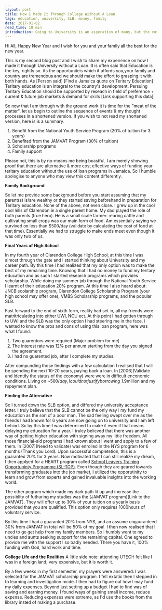 ```yaml
---
layout: post
title: How I Made It Through College Without A Loan
tags: education, university, SLB, money, family
date: 2017-01-02
read_time: 10 min
introduction: Going to University is an asperation of many, but the cost of funding this venture is often daunting. As a living testimony, I was able to able to fund my teritary educaiton without using any form of loan and I wish to share my experience hoping that someone may benefit from it.
---
```


Hi All, Happy New Year and I wish for you and your family all the best for the new year.

This is my second blog post and I wish to share my experience on how I made it through University without a Loan. It is often said that Education is the key, rightly so. As the opportuniteis which it affords you,your family and country are tremendous and we should make the effort to grasping it with both hands. As [Person said] [Find a Jamaica quote on Teritary Education] Teritary education is an integral to the country's development. Persuing Teritary Education should be supported by reseach in field of preference + current & future job markets & demand for skills [Link supporting this data].


So now that I am through with the ground work it is time for the "meat of the matter", let us begin to outline the sequence of events & my thought processes in a shortened version. If you wish to not read my shortened version, here is is a summary:
1. Benefit from the National Youth Service Program (20% of tuition for 3 years)
2. Benefited from the JAMVAT Program (30% of tuition)
3. Scholarship programs 
4. Family support

Please not, this is by no-means me being boastful, I am merely showing proof that there are alternative & more cost effective ways of funding your teritary education without the use of loan programs in Jamaica. So I humble apologise to anyone who may view this content differently.


**Family Background**

So let me provide some background before you start assuming that my parent(s) is/are wealthy or they started saving beforehand in preparation for Teritary education. None of the above, not even close. I grew up in the cool cool hills of Clarendon in a single parent home. My dad played the role of both parents (true hero). He is a small scale farmer: rearing cattle and cultivating small crops was our main form of food. Am essentially saying we survived on less than $500/day (validate by calculating the cost of food at that time). Essentially we had to struggle to make ends meet even though it was only two of us.


**Final Years of High School**

In my fourth year of Clarendon College High School, at this time I was almost through the gate and I started thinking about University and my career path. By this time I had realized that my only option was to make the best of my remaining time. Knowing that I had no money to fund my teritary education and as such I started research programs which provides scholarship. While doing my summer job through the National Youth Service I learnt of their education 20% program. At this time I also heard about: JNCB scolarship program, Clarendon College Scholarship Program (your high school may offer one), VMBS Scholarship programs, and the popular SLB. 

Fast forward to the end of sixth form, reality had set in, all my friends were matritriculating into either UWI, NCU ect. At this point I had gotten through to UWI and the SLB was the only option I had steering me in the face. I wanted to know the pros and cons of using this loan program, here was what I found:
1. Two guarentors were required (Major problem for me)
2. The interest rate was 12% per annum starting from the day you signed the agreement.
3. I had no guarented job, after I complete my studies.

After compunding those findings with a few calculation I realised that I will be spending the next 10-20 years, paying back a loan. In [2006](Validate and Identify the status of the economy) were were in difficult enconomic conditions. Living on ~$500/day, I could not justify borrowing ~$1.9million and my repayment plan.

**Finding the Alternative**

So I turned down the SLB option, and differed my university acceptance letter. I truly believe that the SLB cannot be the only way I my fund my education as the son of a poor man. The sad feeling swept over me as the friends I had known for 6 years are now going on to university and I am left behind. So by this time I was determined to make it even if that means delaying my education for a year. I truley believed that there was another way of getting higher education with signing away my little freedom. All those financial-aid programs I had known about I went and apply to a few of them. In [2007](Need to validate) was enrolled in the NYS program for 6 months (Thank you Lord). Upon successful completetion, this is a guaranted 20% for 3 years. Now motivated that I can still realize my dream, I then applyed for a HEART program called [School Leavers Training Opportuninty Programme (SL-TOP)](https://www.facebook.com/HEARTTrustNTA/posts/10151039703326962). Even though they are geared towards transforming graduates into the job market, I utilized the opporutinity to learn and grow from experts and gained invaluable insights into the working world.

The other pogram which made my dark path lit up and increase the possiblity of futhuring my studies was the [JAMVAT program](Link to the JAMVAT). They will offer up to 30% of your tuition on a yearly basis provided that you are qualified. This option only requires 1000hours of voluntary service. 

By this time I had a guaranted 20% from NYS, and an assume ungauranteed 30% from JAMVAT in total will be 50% of my goal. I then now realised that I need to go get help from my family members. So I humbly went to my uncles and aunts seeking support for the remaining capital. One agreed to provide me with the support I so badly needed. There you have it, 100% funding with God, hard work and time.

**College Life and the Realities**
A little side note: attending UTECH felt like I was in a foreign land; very expensive, but it is worth it.

By a few weeks in my first semester, my prayers were answered: I was selected for the JAMVAT scholarship program. I felt extatic then I stepped in to learning and investigation mode. I then had to figure out how I may fund my daily expenses. Beyond just setting up a budget I had to find was of saving and earning money. I found ways of gaining small income, reduce expense. Reducing expenses were extreme, as I'd use the books from the library insted of making a purchase.